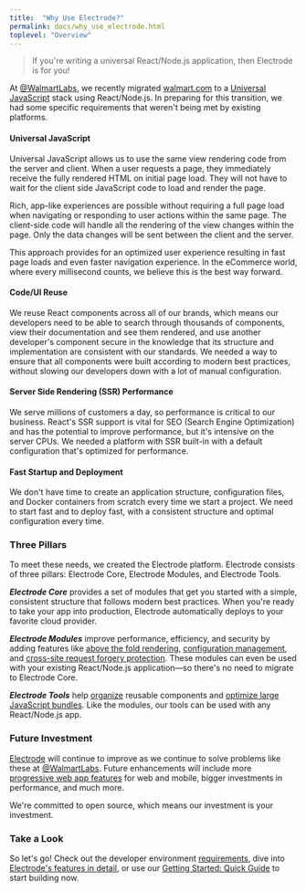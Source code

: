 ```yaml
---
title:  "Why Use Electrode?"
permalink: docs/why_use_electrode.html
toplevel: "Overview"
---
```


> If you're writing a universal React/Node.js application, then Electrode is for
> you!

At [@WalmartLabs], we recently migrated [walmart.com] to a [Universal
JavaScript] stack using React/Node.js. In preparing for this transition, we had
some specific requirements that weren't being met by existing platforms.

#### Universal JavaScript

Universal JavaScript allows us to use the same view rendering code from the
server and client. When a user requests a page, they immediately receive the
fully rendered HTML on initial page load. They will not have to wait for the
client side JavaScript code to load and render the page.

Rich, app-like experiences are possible without requiring a full page load when
navigating or responding to user actions within the same page. The client-side
code will handle all the rendering of the view changes within the page. Only the
data changes will be sent between the client and the server.

This approach provides for an optimized user experience resulting in fast page
loads and even faster navigation experience. In the eCommerce world, where
every millisecond counts, we believe this is the best way forward.

#### Code/UI Reuse

We reuse React components across all of our brands, which means our developers
need to be able to search through thousands of components, view their
documentation and see them rendered, and use another developer's component
secure in the knowledge that its structure and implementation are consistent
with our standards. We needed a way to ensure that all components were built
according to modern best practices, without slowing our developers down with a
lot of manual configuration.

#### Server Side Rendering (SSR) Performance

We serve millions of customers a day, so performance is critical to our
business. React's SSR support is vital for SEO (Search Engine Optimization) and
has the potential to improve performance, but it's intensive on the server CPUs.
We needed a platform with SSR built-in with a default configuration that's
optimized for performance.

#### Fast Startup and Deployment

We don't have time to create an application structure, configuration files, and
Docker containers from scratch every time we start a project. We need to start
fast and to deploy fast, with a consistent structure and optimal configuration
every time.

### Three Pillars

To meet these needs, we created the Electrode platform. Electrode consists of
three pillars: Electrode Core, Electrode Modules, and Electrode Tools.

***Electrode Core*** provides a set of modules that get you started with a
simple, consistent structure that follows modern best practices. When you're
ready to take your app into production, Electrode automatically deploys to your
favorite cloud provider.

***Electrode Modules*** improve performance, efficiency, and security by adding
features like [above the fold rendering], [configuration management], and
[cross-site request forgery protection]. These modules can even be used with
your existing React/Node.js application—so there's no need to migrate to
Electrode Core.

***Electrode Tools*** help [organize] reusable components and [optimize large
JavaScript bundles]. Like the modules, our tools can be used with any
React/Node.js app.

### Future Investment

[Electrode] will continue to improve as we continue to solve problems like these
at [@WalmartLabs]. Future enhancements will include more [progressive web app
features] for web and mobile, bigger investments in performance, and much more.

We're committed to open source, which means our investment is your investment.

### Take a Look

So let's go! Check out the developer environment [requirements], dive into
[Electrode's features in detail], or use our [Getting Started: Quick Guide] to
start building now.

[@WalmartLabs]: http://www.walmartlabs.com/
[walmart.com]: http://walmart.com
[Universal JavaScript]: https://medium.com/@mjackson/universal-javascript-4761051b7ae9#.k3j9fruyn
[above the fold rendering]: above_fold_rendering.html
[configuration management]: confippet.html
[cross-site request forgery protection]: stateless_csrf_validation.html
[organize]: electrode_explorer.html
[optimize large JavaScript bundles]: electrify.html
[Electrode]: https://github.com/electrode-io
[progressive web app features]: https://developers.google.com/web/progressive-web-apps/
[requirements]: requirements.html
[Electrode's features in detail]: https://electrode-io.github.io/docs/what_is_electrode.html#features
[Getting Started: Quick Guide]: get_started.html
